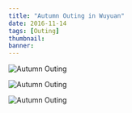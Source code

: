 ```yaml
---
title: "Autumn Outing in Wuyuan"
date: 2016-11-14
tags: [Outing]
thumbnail:
banner: 
---
```

![Autumn Outing](/2016/11/14/Autumn-Outing/pic1.jpg)

<!--more-->

![Autumn Outing](/2016/11/14/Autumn-Outing/pic2.jpg)

![Autumn Outing](/2016/11/14/Autumn-Outing/pic3.jpg)